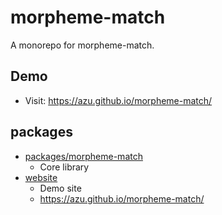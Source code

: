 # morpheme-match

A monorepo for morpheme-match.

## Demo 

- Visit: <https://azu.github.io/morpheme-match/>

## packages

- [packages/morpheme-match](packages/morpheme-match)
    - Core library
- [website](website)
    - Demo site
    - <https://azu.github.io/morpheme-match/>
